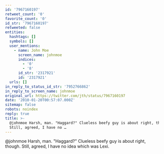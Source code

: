```yaml
---
id: '7967160197'
retweet_count: '0'
favorite_count: '0'
id_str: '7967160197'
retweeted: false
entities:
  hashtags: []
  symbols: []
  user_mentions:
    - name: John Moe
      screen_name: johnmoe
      indices:
        - '0'
        - '8'
      id_str: '2317921'
      id: '2317921'
  urls: []
in_reply_to_status_id_str: '7952766862'
in_reply_to_screen_name: johnmoe
original_url: https://twitter.com/jth/status/7967160197
date: '2010-01-20T00:57:07.000Z'
sitemap: false
robots: noindex
reply: true
title: >-
  @johnmoe Harsh, man. "Haggard?" Clueless beefy guy is about right, though.
  Still, agreed, I have no …
---
```


@johnmoe Harsh, man. "Haggard?" Clueless beefy guy is about right, though. Still, agreed, I have no idea which was Lexi.